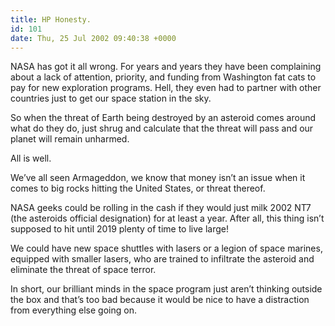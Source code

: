 ```yaml
---
title: HP Honesty.
id: 101
date: Thu, 25 Jul 2002 09:40:38 +0000
---
```


NASA has got it all wrong. For years and years they have been complaining about a lack of attention, priority, and funding from Washington fat cats to pay for new exploration programs. Hell, they even had to partner with other countries just to get our space station in the sky.  

So when the threat of Earth being destroyed by an asteroid comes around what do they do, just shrug and calculate that the threat will pass and our planet will remain unharmed.  

All is well.  

We’ve all seen Armageddon, we know that money isn’t an issue when it comes to big rocks hitting the United States, or threat thereof.  

NASA geeks could be rolling in the cash if they would just milk <span class="caps">2002 NT7</span> (the asteroids official designation) for at least a year. After all, this thing isn’t supposed to hit until 2019 plenty of time to live large!  

We could have new space shuttles with lasers or a legion of space marines, equipped with smaller lasers, who are trained to infiltrate the asteroid and eliminate the threat of space terror.  

In short, our brilliant minds in the space program just aren’t thinking outside the box and that’s too bad because it would be nice to have a distraction from everything else going on.





